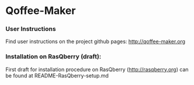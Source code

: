 # Qoffee-Maker

### User Instructions

Find user instructions on the project github pages: http://qoffee-maker.org


### Installation on RasQberry (draft):

First draft for installation procedure on RasQberry (http://rasqberry.org) can be found at README-RasQberry-setup.md
 
